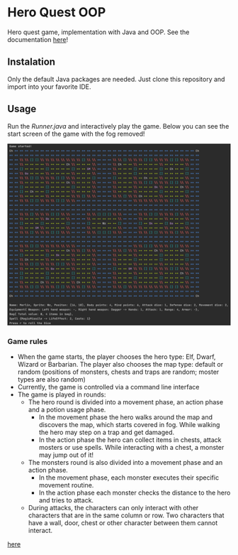 # Hero Quest OOP

Hero quest game, implementation with Java and OOP.
See the documentation [here](https://luccabavia.github.io/hero-quest-oop/docs)!

## Instalation

Only the default Java packages are needed. Just clone this repository and import into your favorite IDE.

## Usage

Run the _Runner.java_ and interactively play the game.
Below you can see the start screen of the game with the fog removed!

<img src="game_screen.png" width="800" >

### Game rules

* When the game starts, the player chooses the hero type: Elf, Dwarf, Wizard or Barbarian. The player also chooses the map type: default or random (positions of monsters, chests and traps are random; moster types are also random)
* Currently, the game is controlled via a command line interface
* The game is played in rounds:
  * The hero round is divided into a movement phase, an action phase and a potion usage phase.
    * In the movement phase the hero walks around the map and discovers the map, which starts covered in fog. While walking the hero may step on a trap and get damaged.
    * In the action phase the hero can collect items in chests, attack mosters or use spells. While interacting with a chest, a monster may jump out of it!
  * The monsters round is also divided into a movement phase and an action phase.
    * In the movement phase, each monster executes their specific movement routine.
    * In the action phase each monster checks the distance to the hero and tries to attack.
  * During attacks, the characters can only interact with other characters that are in the same column or row. Two characters that have a wall, door, chest or other character between them cannot interact.

[here](https://luccabavia.github.io/hero-quest-oop/docs)

